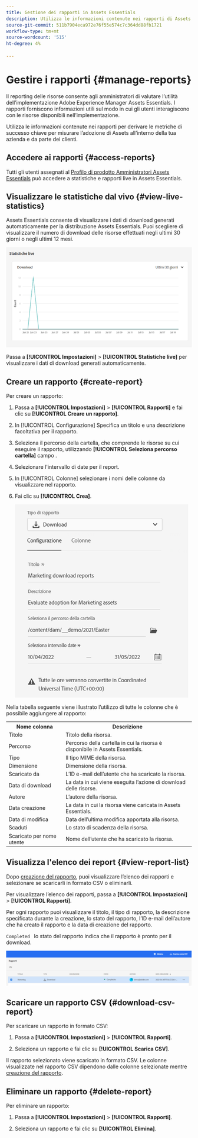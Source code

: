 ```yaml
---
title: Gestione dei rapporti in Assets Essentials
description: Utilizza le informazioni contenute nei rapporti di Assets Essentials per derivare le metriche di successo chiave per misurare l’adozione di Assets all’interno della tua azienda e da parte dei clienti.
source-git-commit: 511b7904eca972e76f55e574c7c364dd88fb1721
workflow-type: tm+mt
source-wordcount: '515'
ht-degree: 4%

---
```


# Gestire i rapporti {#manage-reports}

Il reporting delle risorse consente agli amministratori di valutare l’utilità dell’implementazione Adobe Experience Manager Assets Essentials. I rapporti forniscono informazioni utili sul modo in cui gli utenti interagiscono con le risorse disponibili nell’implementazione.

Utilizza le informazioni contenute nei rapporti per derivare le metriche di successo chiave per misurare l’adozione di Assets all’interno della tua azienda e da parte dei clienti.

## Accedere ai rapporti {#access-reports}

Tutti gli utenti assegnati al [Profilo di prodotto Amministratori Assets Essentials](deploy-administer.md) può accedere a statistiche e rapporti live in Assets Essentials.

## Visualizzare le statistiche dal vivo {#view-live-statistics}

Assets Essentials consente di visualizzare i dati di download generati automaticamente per la distribuzione Assets Essentials. Puoi scegliere di visualizzare il numero di download delle risorse effettuati negli ultimi 30 giorni o negli ultimi 12 mesi.

![Opzioni nella barra degli strumenti quando si seleziona una risorsa](assets/asset-reports-live-statistics.png)

Passa a **[!UICONTROL Impostazioni]** > **[!UICONTROL Statistiche live]** per visualizzare i dati di download generati automaticamente.

## Creare un rapporto {#create-report}

Per creare un rapporto:

1. Passa a **[!UICONTROL Impostazioni]** > **[!UICONTROL Rapporti]** e fai clic su **[!UICONTROL Creare un rapporto]**.

1. In [!UICONTROL Configurazione] Specifica un titolo e una descrizione facoltativa per il rapporto.

1. Seleziona il percorso della cartella, che comprende le risorse su cui eseguire il rapporto, utilizzando **[!UICONTROL Seleziona percorso cartella]** campo .

1. Selezionare l&#39;intervallo di date per il report.

1. In [!UICONTROL Colonne] selezionare i nomi delle colonne da visualizzare nel rapporto.

1. Fai clic su **[!UICONTROL Crea]**.

   ![Download del rapporto](assets/download-reports-config.png)

Nella tabella seguente viene illustrato l’utilizzo di tutte le colonne che è possibile aggiungere al rapporto:

<table>
    <tbody>
     <tr>
      <th><strong>Nome colonna</strong></th>
      <th><strong>Descrizione</strong></th>
     </tr>
     <tr>
      <td>Titolo</td>
      <td>Titolo della risorsa.</td>
     </tr>
     <tr>
      <td>Percorso</td>
      <td>Percorso della cartella in cui la risorsa è disponibile in Assets Essentials.</td>
     </tr>
     <tr>
      <td>Tipo</td>
      <td>Il tipo MIME della risorsa.</td>
     </tr>
     <tr>
      <td>Dimensione</td>
      <td>Dimensione della risorsa.</td>
     </tr>
     <tr>
      <td>Scaricato da</td>
      <td>L’ID e-mail dell’utente che ha scaricato la risorsa.</td>
     </tr>
     <tr>
      <td>Data di download</td>
      <td>La data in cui viene eseguita l’azione di download delle risorse.</td>
     </tr>
     <tr>
      <td>Autore</td>
      <td>L’autore della risorsa.</td>
     </tr>
     <tr>
      <td>Data creazione</td>
      <td>La data in cui la risorsa viene caricata in Assets Essentials.</td>
     </tr>
     <tr>
      <td>Data di modifica</td>
      <td>Data dell’ultima modifica apportata alla risorsa.</td>
     </tr>
     <tr>
      <td>Scaduti</td>
      <td>Lo stato di scadenza della risorsa.</td>
     </tr>
     <tr>
      <td>Scaricato per nome utente</td>
      <td>Nome dell’utente che ha scaricato la risorsa.</td>
     </tr>           
    </tbody>
   </table>

## Visualizza l&#39;elenco dei report {#view-report-list}

Dopo [creazione del rapporto](#create-report), puoi visualizzare l’elenco dei rapporti e selezionare se scaricarli in formato CSV o eliminarli.

Per visualizzare l’elenco dei rapporti, passa a **[!UICONTROL Impostazioni]** > **[!UICONTROL Rapporti]**.

Per ogni rapporto puoi visualizzare il titolo, il tipo di rapporto, la descrizione specificata durante la creazione, lo stato del rapporto, l’ID e-mail dell’autore che ha creato il rapporto e la data di creazione del rapporto.

`Completed ` lo stato del rapporto indica che il rapporto è pronto per il download.

![Elenco dei rapporti](assets/list-of-reports.png)


## Scaricare un rapporto CSV {#download-csv-report}

Per scaricare un rapporto in formato CSV:

1. Passa a **[!UICONTROL Impostazioni]** > **[!UICONTROL Rapporti]**.

1. Seleziona un rapporto e fai clic su **[!UICONTROL Scarica CSV]**.

Il rapporto selezionato viene scaricato in formato CSV. Le colonne visualizzate nel rapporto CSV dipendono dalle colonne selezionate mentre [creazione del rapporto](#create-report).

## Eliminare un rapporto {#delete-report}

Per eliminare un rapporto:

1. Passa a **[!UICONTROL Impostazioni]** > **[!UICONTROL Rapporti]**.

1. Seleziona un rapporto e fai clic su **[!UICONTROL Elimina]**.
